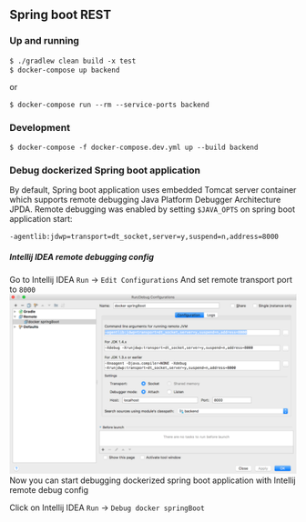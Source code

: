 ## Spring boot REST ##

### Up and running ###

    $ ./gradlew clean build -x test
    $ docker-compose up backend
or

    $ docker-compose run --rm --service-ports backend

### Development ###
    
    $ docker-compose -f docker-compose.dev.yml up --build backend
    
### Debug dockerized Spring boot application ###

By default, Spring boot application uses embedded Tomcat server container which supports
remote debugging Java Platform Debugger Architecture JPDA. 
Remote debugging was enabled by setting `$JAVA_OPTS` on spring boot application start: 
    
    -agentlib:jdwp=transport=dt_socket,server=y,suspend=n,address=8000

##### Intellij IDEA remote debugging config #####

Go to Intellij IDEA `Run` -> `Edit Configurations`
And set remote transport port to `8000`
![ ](https://github.com/chuan-su/klartext/blob/master/backend/intellij_remote_debug_config.png)
Now you can start debugging dockerized spring boot application with Intellij remote debug config

Click on Intellij IDEA `Run` -> `Debug docker springBoot`


